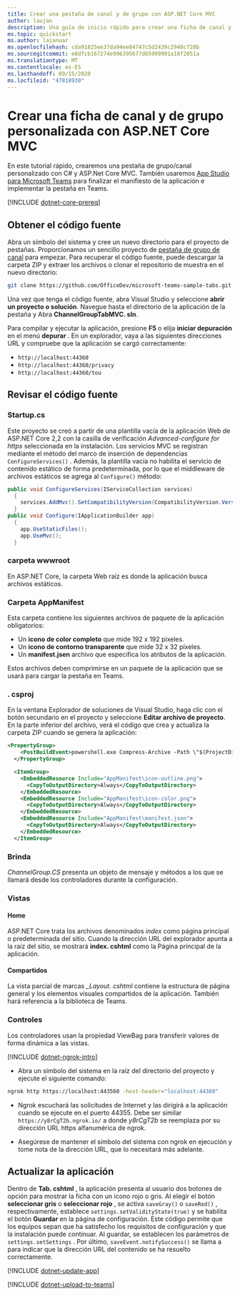 ```yaml
---
title: Crear una pestaña de canal y de grupo con ASP.NET Core MVC
author: laujan
description: Una guía de inicio rápido para crear una ficha de canal y de grupo personalizada con ASP.NET Core MVC.
ms.topic: quickstart
ms.author: lajanuar
ms.openlocfilehash: cda91825ee37da94ee84747c5d2439c2940c728b
ms.sourcegitcommit: e8dfcb167274e996395b77d65999991a18f2051a
ms.translationtype: MT
ms.contentlocale: es-ES
ms.lasthandoff: 09/15/2020
ms.locfileid: "47818930"
---
```

# <a name="create-a-custom-channel-and-group-tab-with-aspnet-core-mvc"></a>Crear una ficha de canal y de grupo personalizada con ASP.NET Core MVC

En este tutorial rápido, crearemos una pestaña de grupo/canal personalizado con C# y ASP.Net Core MVC. También usaremos [App Studio para Microsoft Teams](~/concepts/build-and-test/app-studio-overview.md) para finalizar el manifiesto de la aplicación e implementar la pestaña en Teams.

[!INCLUDE [dotnet-core-prereq](~/includes/tabs/dotnet-core-prereq.md)]

## <a name="get-the-source-code"></a>Obtener el código fuente

Abra un símbolo del sistema y cree un nuevo directorio para el proyecto de pestañas. Proporcionamos un sencillo proyecto de [pestaña de grupo de canal](https://github.com/OfficeDev/microsoft-teams-sample-tabs/ChannelGroupTabMVC) para empezar. Para recuperar el código fuente, puede descargar la carpeta ZIP y extraer los archivos o clonar el repositorio de muestra en el nuevo directorio:

```bash
git clone https://github.com/OfficeDev/microsoft-teams-sample-tabs.git
```

Una vez que tenga el código fuente, abra Visual Studio y seleccione **abrir un proyecto o solución**. Navegue hasta el directorio de la aplicación de la pestaña y Abra **ChannelGroupTabMVC. sln**.

Para compilar y ejecutar la aplicación, presione **F5** o elija **iniciar depuración** en el menú **depurar** . En un explorador, vaya a las siguientes direcciones URL y compruebe que la aplicación se cargó correctamente:

- `http://localhost:44360`
- `http://localhost:44360/privacy`
- `http://localhost:44360/tou`

## <a name="review-the-source-code"></a>Revisar el código fuente

### <a name="startupcs"></a>Startup.cs

Este proyecto se creó a partir de una plantilla vacía de la aplicación Web de ASP.NET Core 2,2 con la casilla de verificación *Advanced-configure for https* seleccionada en la instalación. Los servicios MVC se registran mediante el método del marco de inserción de dependencias `ConfigureServices()` . Además, la plantilla vacía no habilita el servicio de contenido estático de forma predeterminada, por lo que el middleware de archivos estáticos se agrega al `Configure()` método:

```csharp
public void ConfigureServices(IServiceCollection services)
  {
    services.AddMvc().SetCompatibilityVersion(CompatibilityVersion.Version_2_2);
  }
public void Configure(IApplicationBuilder app)
  {
    app.UseStaticFiles();
    app.UseMvc();
  }
```

### <a name="wwwroot-folder"></a>carpeta wwwroot

En ASP.NET Core, la carpeta Web raíz es donde la aplicación busca archivos estáticos.

### <a name="appmanifest-folder"></a>Carpeta AppManifest

Esta carpeta contiene los siguientes archivos de paquete de la aplicación obligatorios:

- Un **icono de color completo** que mide 192 x 192 píxeles.
- Un **icono de contorno transparente** que mide 32 x 32 píxeles.
- Un **manifest.jsen** archivo que especifica los atributos de la aplicación.

Estos archivos deben comprimirse en un paquete de la aplicación que se usará para cargar la pestaña en Teams.

### <a name="csproj"></a>. csproj

En la ventana Explorador de soluciones de Visual Studio, haga clic con el botón secundario en el proyecto y seleccione **Editar archivo de proyecto**. En la parte inferior del archivo, verá el código que crea y actualiza la carpeta ZIP cuando se genera la aplicación:

```xml
<PropertyGroup>
    <PostBuildEvent>powershell.exe Compress-Archive -Path \"$(ProjectDir)AppManifest\*\" -DestinationPath \"$(TargetDir)tab.zip\" -Force</PostBuildEvent>
  </PropertyGroup>

  <ItemGroup>
    <EmbeddedResource Include="AppManifest\icon-outline.png">
      <CopyToOutputDirectory>Always</CopyToOutputDirectory>
    </EmbeddedResource>
    <EmbeddedResource Include="AppManifest\icon-color.png">
      <CopyToOutputDirectory>Always</CopyToOutputDirectory>
    </EmbeddedResource>
    <EmbeddedResource Include="AppManifest\manifest.json">
      <CopyToOutputDirectory>Always</CopyToOutputDirectory>
    </EmbeddedResource>
  </ItemGroup>
```

### <a name="models"></a>Brinda

*ChannelGroup.CS* presenta un objeto de mensaje y métodos a los que se llamará desde los controladores durante la configuración.

### <a name="views"></a>Vistas

#### <a name="home"></a>Home

ASP.NET Core trata los archivos denominados *index* como página principal o predeterminada del sitio. Cuando la dirección URL del explorador apunta a la raíz del sitio, se mostrará **index. cshtml** como la Página principal de la aplicación.

#### <a name="shared"></a>Compartidos

La vista parcial de marcas *_Layout. cshtml* contiene la estructura de página general y los elementos visuales compartidos de la aplicación. También hará referencia a la biblioteca de Teams.

### <a name="controllers"></a>Controles

Los controladores usan la propiedad ViewBag para transferir valores de forma dinámica a las vistas.

[!INCLUDE [dotnet-ngrok-intro](~/includes/tabs/dotnet-ngrok-intro.md)]

- Abra un símbolo del sistema en la raíz del directorio del proyecto y ejecute el siguiente comando:

```bash
ngrok http https://localhost:443560 -host-header="localhost:44360"
```

- Ngrok escuchará las solicitudes de Internet y las dirigirá a la aplicación cuando se ejecute en el puerto 44355.  Debe ser similar `https://y8rCgT2b.ngrok.io/` a donde *y8rCgT2b* se reemplaza por su dirección URL https alfanumérica de ngrok.

- Asegúrese de mantener el símbolo del sistema con ngrok en ejecución y tome nota de la dirección URL, que lo necesitará más adelante.

## <a name="update-your-application"></a>Actualizar la aplicación

Dentro de **Tab. cshtml** , la aplicación presenta al usuario dos botones de opción para mostrar la ficha con un icono rojo o gris. Al elegir el botón **seleccionar gris** o **seleccionar rojo** , se activa `saveGray()` o `saveRed()` , respectivamente, establece `settings.setValidityState(true)` y se habilita el botón **Guardar** en la página de configuración. Este código permite que los equipos sepan que ha satisfecho los requisitos de configuración y que la instalación puede continuar. Al guardar, se establecen los parámetros de `settings.setSettings` . Por último, `saveEvent.notifySuccess()` se llama a para indicar que la dirección URL del contenido se ha resuelto correctamente.

[!INCLUDE [dotnet-update-app](~/includes/tabs/dotnet-update-chan-grp-app.md)]

[!INCLUDE [dotnet-upload-to-teams](~/includes/tabs/dotnet-upload-to-teams.md)]
